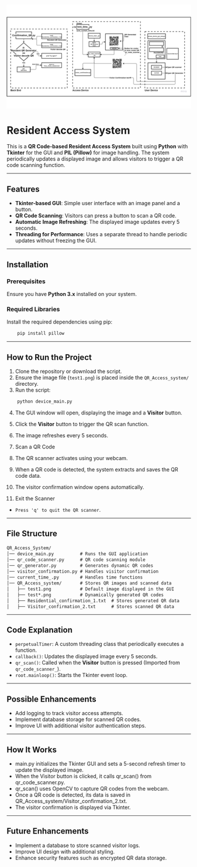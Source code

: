 ![Alt text](flowchart.png)

# Resident Access System

This is a **QR Code-based Resident Access System** built using **Python** with **Tkinter** for the GUI and **PIL (Pillow)** for image handling. The system periodically updates a displayed image and allows visitors to trigger a QR code scanning function.

---
## Features
- **Tkinter-based GUI**: Simple user interface with an image panel and a button.
- **QR Code Scanning**: Visitors can press a button to scan a QR code.
- **Automatic Image Refreshing**: The displayed image updates every 5 seconds.
- **Threading for Performance**: Uses a separate thread to handle periodic updates without freezing the GUI.

---
## Installation

### Prerequisites
Ensure you have **Python 3.x** installed on your system.

### Required Libraries
Install the required dependencies using pip:
```sh
    pip install pillow
```

---
## How to Run the Project
1. Clone the repository or download the script.
2. Ensure the image file (`test1.png`) is placed inside the `QR_Access_system/` directory.
3. Run the script:
``` sh
    python device_main.py
```
4. The GUI window will open, displaying the image and a **Visitor** button.
5. Click the **Visitor** button to trigger the QR scan function.
6. The image refreshes every 5 seconds.
7. Scan a QR Code
8. The QR scanner activates using your webcam.
9. When a QR code is detected, the system extracts and saves the QR code data.
10. The visitor confirmation window opens automatically.

11. Exit the Scanner
- `Press 'q' to quit the QR scanner`.

---
## File Structure
```
QR_Access_System/
│── device_main.py          # Runs the GUI application
│── qr_code_scanner.py      # QR code scanning module
│── qr_generator.py         # Generates dynamic QR codes
│── visitor_confirmation.py # Handles visitor confirmation
│── current_time_.py        # Handles time functions
│── QR_Access_system/       # Stores QR images and scanned data
│   ├── test1.png           # Default image displayed in the GUI
│   ├── test*.png           # Dynamically generated QR codes
│   ├── Residential_confirmation_1.txt  # Stores generated QR data
│   ├── Visitor_confirmation_2.txt      # Stores scanned QR data
```


---
## Code Explanation
- `perpetualTimer`: A custom threading class that periodically executes a function.
- `callback()`: Updates the displayed image every 5 seconds.
- `qr_scan()`: Called when the **Visitor** button is pressed (Imported from `qr_code_scanner_`).
- `root.mainloop()`: Starts the Tkinter event loop.

---
## Possible Enhancements
- Add logging to track visitor access attempts.
- Implement database storage for scanned QR codes.
- Improve UI with additional visitor authentication steps.

---
## How It Works
- main.py initializes the Tkinter GUI and sets a 5-second refresh timer to update the displayed image.
- When the Visitor button is clicked, it calls qr_scan() from qr_code_scanner.py.
- qr_scan() uses OpenCV to capture QR codes from the webcam.
- Once a QR code is detected, its data is saved in QR_Access_system/Visitor_confirmation_2.txt.
- The visitor confirmation is displayed via Tkinter.

---
## Future Enhancements
- Implement a database to store scanned visitor logs.
- Improve UI design with additional styling.
- Enhance security features such as encrypted QR data storage.






